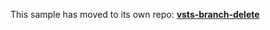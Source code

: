 This sample has moved to its own repo: **[vsts-branch-delete](https://github.com/Microsoft/vsts-branch-delete)**
